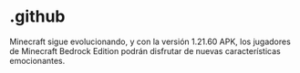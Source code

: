 # .github
Minecraft sigue evolucionando, y con la versión 1.21.60 APK, los jugadores de Minecraft Bedrock Edition podrán disfrutar de nuevas características emocionantes. 
